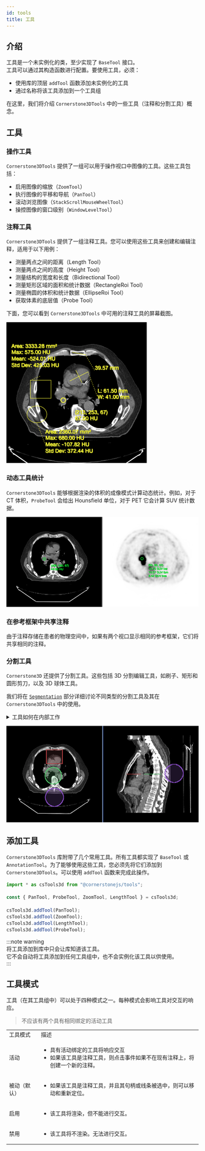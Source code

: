 ```yaml
---
id: tools
title: 工具
---
```


## 介绍

工具是一个未实例化的类，至少实现了 `BaseTool` 接口。  
工具可以通过其构造函数进行配置。要使用工具，必须：

- 使用库的顶层 `addTool` 函数添加未实例化的工具
- 通过名称将该工具添加到一个工具组

在这里，我们将介绍 `Cornerstone3DTools` 中的一些工具（注释和分割工具）概念。

## 工具

### 操作工具

`Cornerstone3DTools` 提供了一组可以用于操作视口中图像的工具。这些工具包括：

- 启用图像的缩放（`ZoomTool`）
- 执行图像的平移和导航（`PanTool`）
- 滚动浏览图像（`StackScrollMouseWheelTool`）
- 操控图像的窗口级别（`WindowLevelTool`）

### 注释工具

`Cornerstone3DTools` 提供了一组注释工具。您可以使用这些工具来创建和编辑注释，适用于以下用例：

- 测量两点之间的距离（Length Tool）
- 测量两点之间的高度（Height Tool）
- 测量结构的宽度和长度（Bidirectional Tool）
- 测量矩形区域的面积和统计数据（RectangleRoi Tool）
- 测量椭圆的体积和统计数据（EllipseRoi Tool）
- 获取体素的底层值（Probe Tool）

下面，您可以看到 `Cornerstone3DTools` 中可用的注释工具的屏幕截图。

<div style={{textAlign: 'center'}}>

![](../../assets/annotation-tools.png)

</div>

### 动态工具统计

`Cornerstone3DTools` 能够根据渲染的体积的成像模式计算动态统计。例如，对于 CT 体积，`ProbeTool` 会给出 Hounsfield 单位，对于 PET 它会计算 SUV 统计数据。

<div style={{textAlign: 'center', width:'85%'}}>

![](../../assets/dynamic-stats.png)

</div>

### 在参考框架中共享注释

由于注释存储在患者的物理空间中，如果有两个视口显示相同的参考框架，它们将共享相同的注释。

### 分割工具

`Cornerstone3D` 还提供了分割工具。这些包括 3D 分割编辑工具，如刷子、矩形和圆形剪刀，以及 3D 球体工具。

我们将在 [`Segmentation`](./segmentation/index.md) 部分详细讨论不同类型的分割工具及其在 `Cornerstone3DTools` 中的使用。

<details>

<summary>工具如何在内部工作</summary>

鼠标和键盘触发事件，这些事件被 `Cornerstone3DTools` 捕获并规范化。然后，规范化的事件会作为 `mouseDown`、`mouseDrag` 和 `mouseUp` 事件触发并由工具处理。

</details>

<div style={{textAlign: 'center', width:'85%'}}>

![](../../assets/segmentation-tools-intro.png)

</div>

## 添加工具

`Cornerstone3DTools` 库附带了几个常用工具。所有工具都实现了 `BaseTool` 或 `AnnotationTool`。为了能够使用这些工具，您必须先将它们添加到 `Cornerstone3DTools`。可以使用 `addTool` 函数来完成此操作。

```js
import * as csTools3d from "@cornerstonejs/tools";

const { PanTool, ProbeTool, ZoomTool, LengthTool } = csTools3d;

csTools3d.addTool(PanTool);
csTools3d.addTool(ZoomTool);
csTools3d.addTool(LengthTool);
csTools3d.addTool(ProbeTool);
```

:::note warning  
将工具添加到库中只会让库知道该工具。  
它不会自动将工具添加到任何工具组中，也不会实例化该工具以供使用。  
:::

## 工具模式

工具（在其工具组中）可以处于四种模式之一。每种模式会影响工具对交互的响应。

> 不应该有两个具有相同绑定的活动工具

<table>  
  <tr>  
    <td>工具模式</td>  
    <td>描述</td>  
  </tr>  
  <tr>  
    <td>活动</td>  
    <td>  
      <ul>  
        <li>具有活动绑定的工具将响应交互</li>  
        <li>如果该工具是注释工具，则点击事件如果不在现有注释上，将创建一个新的注释。</li>  
      </ul>  
    </td>  
  </tr>  
  <tr>  
    <td>被动（默认）</td>  
    <td>  
      <ul>  
        <li>如果该工具是注释工具，并且其句柄或线条被选中，则可以移动和重新定位。</li>  
      </ul>  
    </td>  
  </tr>  
  <tr>  
    <td>启用</td>  
    <td>  
      <ul>  
        <li>该工具将渲染，但不能进行交互。</li>  
      </ul>  
    </td>  
  </tr>  
  <tr>  
    <td>禁用</td>  
    <td>  
      <ul>  
        <li>该工具将不渲染。无法进行交互。</li>  
      </ul>  
    </td>  
  </tr>  
</table>
